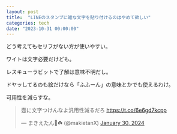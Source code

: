 ```yaml
---
layout: post
title:  "LINEのスタンプに雑な文字を貼り付けるのはやめて欲しい"
categories: tech
date: "2023-10-31 00:00:00"
---
```


どう考えてもセリフがない方が使いやすい。

ワイトは文字必要だけども。

レスキューラビットで了解は意味不明だし。

ドヤッしてるのも絵だけなら「ふふーん」の意味とかでも使えるわけ。

可用性を減らすな。

<blockquote class="twitter-tweet tw-align-center"><p lang="ja" dir="ltr">壺に文字つけんなよ汎用性減るだろ <a href="https://t.co/6e6gd7kcpp">https://t.co/6e6gd7kcpp</a></p>&mdash; まきえたん🥦☘️ (@makietanX) <a href="https://twitter.com/makietanX/status/1752381012640923940?ref_src=twsrc%5Etfw">January 30, 2024</a></blockquote> <script async src="https://platform.twitter.com/widgets.js" charset="utf-8"></script>
